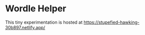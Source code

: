 # Wordle Helper

This tiny experimentation is hosted at https://stupefied-hawking-30b897.netlify.app/
